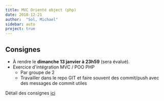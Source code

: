 ```yaml
---
title: MVC Orienté object (php)
date: 2018-12-21
author:  "Sol, Michael"
sidebar: auto
project: true
---
```


##  Consignes

* À rendre le **dimanche 13 janvier à 23h59** (sera évalué). 
* Exercice d'intégration MVC / POO PHP
  * Par groupe de 2
  * Travailler dans le repo GIT et faire souvent des commit/push avec des messages de commit utiles

Détail des consignes [ici](https://ssl.horus.ch/~schaefer/bin/view/HEArc/RenduMVCPOOPHP)

